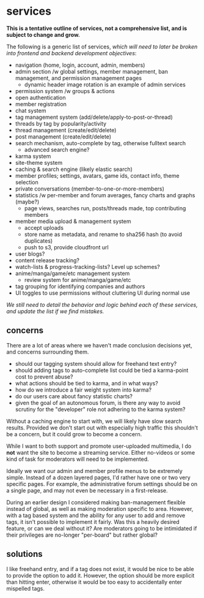 
# services

**This is a tentative outline of services, not a comprehensive list, and is subject to change and grow.**

The following is a generic list of services, _which will need to later be broken into frontend and backend development objectives_:

- navigation (home, login, account, admin, members)
- admin section /w global settings, member management, ban management, and permission management pages
    - dynamic header image rotation is an example of admin services
- permission system /w groups & actions
- open authentication
- member registration
- chat system
- tag management system (add/delete/apply-to-post-or-thread)
- threads by tag by popularity/activity
- thread management (create/edit/delete)
- post management (create/edit/delete)
- search mechanism, auto-complete by tag, otherwise fulltext search
    - advanced search engine?
- karma system
- site-theme system
- caching & search engine (likely elastic search)
- member profiles; settings, avatars, game ids, contact info, theme selection
- private conversations (member-to-one-or-more-members)
- statistics /w per-member and forum averages, fancy charts and graphs (maybe?)
    - page views, searches run, posts/threads made, top contributing members
- member media upload & management system
    - accept uploads
    - store name as metadata, and rename to sha256 hash (to avoid duplicates)
    - push to s3, provide cloudfront url
- user blogs?
- content release tracking?
- watch-lists & progress-tracking-lists?  Level up schemes?
- anime/manga/game/etc management system
    - review system for anime/manga/game/etc
- tag grouping for identifying companies and authors
- UI toggles to use permissions without cluttering UI during normal use

_We still need to detail the behavior and logic behind each of these services, and update the list if we find mistakes._


## concerns

There are a lot of areas where we haven't made conclusion decisions yet, and concerns surrounding them.

- should our tagging system should allow for freehand text entry?
- should adding tags to auto-complete list could be tied a karma-point cost to prevent abuse?
- what actions should be tied to karma, and in what ways?
- how do we introduce a fair weight system into karma?
- do our users care about fancy statistic charts?
- given the goal of an autonomous forum, is there any way to avoid scrutiny for the "developer" role not adhering to the karma system?

Without a caching engine to start with, we will likely have slow search results.  Provided we don't start out with especially high traffic this shouldn't be a concern, but it could grow to become a concern.

While I want to both support and promote user-uploaded multimedia, I do **not** want the site to become a streaming service.  Either no-videos or some kind of task for moderators will need to be implemented.

Ideally we want our admin and member profile menus to be extremely simple.  Instead of a dozen layered pages, I'd rather have one or two very specific pages.  For example, the administrative forum settings should be on a single page, and may not even be necessary in a first-release.

During an earlier design I considered making ban-management flexible instead of global, as well as making moderation specific to area.  However, with a tag based system and the ability for any user to add and remove tags, it isn't possible to implement it fairly.  Was this a heavily desired feature, or can we deal without it?  Are moderators going to be intimidated if their privileges are no-longer "per-board" but rather global?


## solutions

I like freehand entry, and if a tag does not exist, it would be nice to be able to provide the option to add it.  However, the option should be more explicit than hitting enter, otherwise it would be too easy to accidentally enter mispelled tags.
